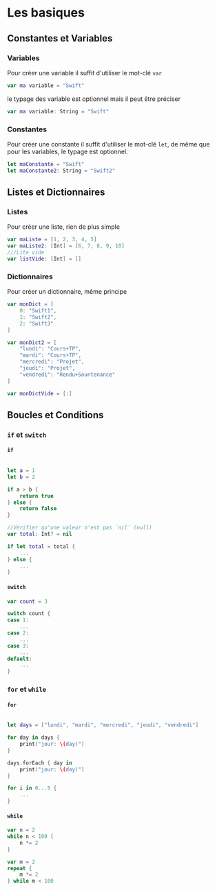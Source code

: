 # Les basiques

## Constantes et Variables

### Variables
Pour créer une variable il suffit d'utiliser le mot-clé `var`
```swift
var ma variable = "Swift"
```
le typage des variable est optionnel mais il peut être préciser
```swift
var ma variable: String = "Swift"
```

### Constantes
Pour créer une constante il suffit d'utiliser le mot-clé `let`, de même que pour les variables, le typage est optionnel.
```swift
let maConstante = "Swift"
let maConstante2: String = "Swift2"
```
## Listes et Dictionnaires

### Listes
Pour créer une liste, rien de plus simple
```swift
var maListe = [1, 2, 3, 4, 5]
var maListe2: [Int] = [6, 7, 8, 9, 10]
///Lite vide
var listVide: [Int] = []
```

### Dictionnaires
Pour créer un dictionnaire, même principe
```swift
var monDict = [
    0: "Swift1",
    1: "Swift2",
    2: "Swift3"
]

var monDict2 = [
    "lundi": "Cours+TP",
    "mardi": "Cours+TP",
    "mercredi": "Projet",
    "jeudi": "Projet",
    "vendredi": "Rendu+Sountenance"
]

var monDictVide = [:]
```

## Boucles et Conditions

### `if` et `switch`

#### `if`
```swift

let a = 1
let b = 2

if a > b {
    return true
} else {
    return false
}

//Vérifier qu'une valeur n'est pas `nil` (null)
var total: Int? = nil

if let total = total {
    ...
} else {
    ...
}
```

#### `switch`
```swift
var count = 3

switch count {
case 1:
    ...
case 2:
    ...
case 3:
    ...
default:
    ...
}
```

### `for` et `while`

#### `for`
```swift

let days = ["lundi", "mardi", "mercredi", "jeudi", "vendredi"]

for day in days {
    print("jour: \(day)")
}

days.forEach { day in 
    print("jour: \(day)")
}

for i in 0...5 {
    ...
}
```

#### `while`
```swift
var n = 2
while n < 100 {
    n *= 2
}

var m = 2
repeat {
    m *= 2
} while m < 100
```


